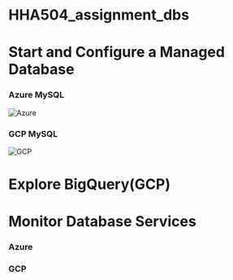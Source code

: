 # HHA504_assignment_dbs

# Start and Configure a Managed Database
### Azure MySQL
![Azure](https://github.com/user-attachments/assets/dfbccdeb-9eb7-41cd-8c04-398f4c992a7c)

### GCP MySQL
![GCP](https://github.com/user-attachments/assets/15a3aab3-43b0-48c9-842f-7d1289306c68)
# Explore BigQuery(GCP)

# Monitor Database Services
### Azure

### GCP

